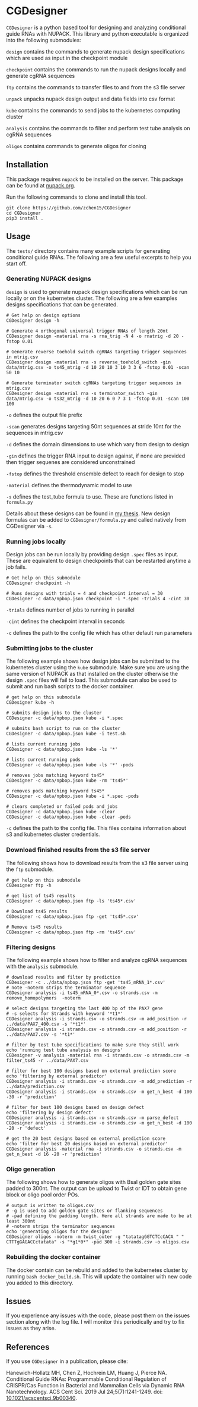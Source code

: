 # CGDesigner
`CGDesigner` is a python based tool for designing and analyzing conditional guide RNAs with NUPACK. This library and python executable is organized into the following submodules:

`design` contains the commands to generate nupack design specifications which are used as input in the checkpoint module

`checkpoint` contains the commands to run the nupack designs locally and generate cgRNA sequences

`ftp` contains the commands to transfer files to and from the s3 file server

`unpack` unpacks nupack design output and data fields into csv format

`kube` contains the commands to send jobs to the kubernetes computing cluster

`analysis` contains the commands to filter and perform test tube analysis on cgRNA sequences

`oligos` contains commands to generate oligos for cloning

## Installation
This package requires `nupack` to be installed on the server. This package can be found at [nupack.org](https://nupack.org/download/overview).

Run the following commands to clone and install this tool.

```
git clone https://github.com/zchen15/CGDesigner
cd CGDesigner
pip3 install .
```

## Usage 
The `tests/` directory contains many example scripts for generating conditional guide RNAs. The following are a few useful excerpts to help you start off.

### Generating NUPACK designs
`design` is used to generate nupack design specifications which can be run locally or on the kubernetes cluster. The following are a few examples designs specifications that can be generated.

```
# Get help on design options
CGDesigner design -h

# Generate 4 orthogonal universal trigger RNAs of length 20nt
CGDesigner design -material rna -s rna_trig -N 4 -o rnatrig -d 20 -fstop 0.01

# Generate reverse toehold switch cgRNAs targeting trigger sequences in mtrig.csv
CGDesigner design -material rna -s reverse_toehold_switch -gin data/mtrig.csv -o ts45_mtrig -d 10 20 10 3 10 3 3 6 -fstop 0.01 -scan 50 10

# Generate terminator switch cgRNAs targeting trigger sequences in mtrig.csv
CGDesigner design -material rna -s terminator_switch -gin data/mtrig.csv -o ts32_mtrig -d 10 20 6 0 7 3 1 -fstop 0.01 -scan 100 100
```

`-o` defines the output file prefix

`-scan` generates designs targeting 50nt sequences at stride 10nt for the sequences in mtrig.csv

`-d` defines the domain dimensions to use which vary from design to design

`-gin` defines the trigger RNA input to design against, if none are provided then trigger sequenes are considered unconstrained

`-fstop` defines the threshold ensemble defect to reach for design to stop

`-material` defines the thermodynamic model to use

`-s` defines the test_tube formula to use. These are functions listed in `formula.py`

Details about these designs can be found in [my thesis](https://github.com/zchen15/CaltechThesis/raw/main/revisions/Thesis_20230225ZC.pdf). New design formulas can be added to `CGDesigner/formula.py` and called natively from CGDesigner via `-s`.

### Running jobs locally
Design jobs can be run locally by providing design `.spec` files as input. These are equivalent to design checkpoints that can be restarted anytime a job fails.

```
# Get help on this submodule
CGDesigner checkpoint -h

# Runs designs with trials = 4 and checkpoint interval = 30
CGDesigner -c data/npbop.json checkpoint -i *.spec -trials 4 -cint 30 
```

`-trials` defines number of jobs to running in parallel

`-cint` defines the checkpoint interval in seconds

`-c` defines the path to the config file which has other default run parameters

### Submitting jobs to the cluster
The following example shows how design jobs can be submitted to the kubernetes cluster using the `kube` submodule. Make sure you are using the same version of NUPACK as that installed on the cluster otherwise the design `.spec` files will fail to load. This submodule can also be used to submit and run bash scripts to the docker container.

```
# get help on this submodule
CGDesigner kube -h

# submits design jobs to the cluster
CGDesigner -c data/npbop.json kube -i *.spec

# submits bash script to run on the cluster
CGDesigner -c data/npbop.json kube -i test.sh

# lists current running jobs
CGDesigner -c data/npbop.json kube -ls '*'

# lists current running pods
CGDesigner -c data/npbop.json kube -ls '*' -pods

# removes jobs matching keyword ts45*
CGDesigner -c data/npbop.json kube -rm 'ts45*'

# removes pods matching keyword ts45*
CGDesigner -c data/npbop.json kube -i *.spec -pods

# clears completed or failed pods and jobs
CGDesigner -c data/npbop.json kube -clear
CGDesigner -c data/npbop.json kube -clear -pods
```

`-c` defines the path to the config file. This files contains information about s3 and kubernetes cluster credentials.

### Download finished results from the s3 file server
The following shows how to download results from the s3 file server using the `ftp` submodule.

```
# get help on this submodule
CGDesigner ftp -h

# get list of ts45 results
CGDesigner -c data/npbop.json ftp -ls 'ts45*.csv'

# Download ts45 results
CGDesigner -c data/npbop.json ftp -get 'ts45*.csv'

# Remove ts45 results
CGDesigner -c data/npbop.json ftp -rm 'ts45*.csv'
```

### Filtering designs
The following example shows how to filter and analyze cgRNA sequences with the `analysis` submodule.

```
# download results and filter by prediction
CGDesigner -c ../data/npbop.json ftp -get 'ts45_mRNA_1*.csv'
# note -noterm strips the terminator sequence
CGDesigner analysis -i ts45_mRNA_0*.csv -o strands.csv -m remove_homopolymers  -noterm

# select designs targeting the last 400 bp of the PAX7 gene
# -s selects for Strands with keyword '*t1*'
CGDesigner analysis -i strands.csv -o strands.csv -m add_position -r ../data/PAX7_400.csv -s '*t1*'
CGDesigner analysis -i strands.csv -o strands.csv -m add_position -r ../data/PAX7.csv -s '*t1*'

# filter by test tube specifications to make sure they still work
echo 'running test tube analysis on designs'
CGDesigner -v analysis -material rna -i strands.csv -o strands.csv -m filter_ts45 -r ../data/PAX7.csv

# filter for best 100 designs based on external prediction score
echo 'filtering by external predictor'
CGDesigner analysis -i strands.csv -o strands.csv -m add_prediction -r ../data/prediction.csv
CGDesigner analysis -i strands.csv -o strands.csv -m get_n_best -d 100 -30 -r 'prediction'

# filter for best 100 designs based on design defect
echo 'filtering by design defect'
CGDesigner analysis -i strands.csv -o strands.csv -m parse_defect
CGDesigner analysis -i strands.csv -o strands.csv -m get_n_best -d 100 -20 -r 'defect'

# get the 20 best designs based on external prediction score
echo 'filter for best 20 designs based on external predictor'
CGDesigner analysis -material rna -i strands.csv -o strands.csv -m get_n_best -d 16 -20 -r 'prediction'
```

### Oligo generation
The following shows how to generate oligos with BsaI golden gate sites padded to 300nt. The output can be upload to Twist or IDT to obtain gene block or oligo pool order POs.

```
# output is written to oligos.csv
# -g is used to add golden gate sites or flanking sequences
# -pad defining the padding length. Here all strands are made to be at least 300nt
# -noterm strips the terminator sequences
echo 'generating oligos for the designs'
CGDesigner oligos -noterm -m twist_outer -g "tatatagGGTCTCcCACA " " CTTTgGAGACCctatata" -s "*g1*0*" -pad 300 -i strands.csv -o oligos.csv
```

### Rebuilding the docker container
The docker contain can be rebuild and added to the kubernetes cluster by running `bash docker_build.sh`. This will update the container with new code you added to this directory.


## Issues
If you experience any issues with the code, please post them on the issues section along with the log file. I will monitor this periodically and try to fix issues as they arise.

## References
If you use `CGDesigner` in a publication, please cite:

Hanewich-Hollatz MH, Chen Z, Hochrein LM, Huang J, Pierce NA. Conditional Guide RNAs: Programmable Conditional Regulation of CRISPR/Cas Function in Bacterial and Mammalian Cells via Dynamic RNA Nanotechnology. ACS Cent Sci. 2019 Jul 24;5(7):1241-1249. doi: [10.1021/acscentsci.9b00340](https://doi.org/10.1021/acscentsci.9b00340).

